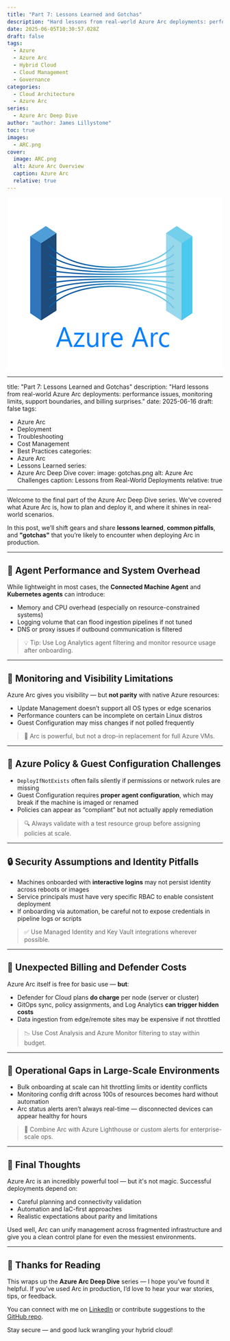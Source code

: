 ```yaml
---
title: "Part 7: Lessons Learned and Gotchas"
description: "Hard lessons from real-world Azure Arc deployments: performance issues, monitoring limits, support boundaries, and billing surprises."
date: 2025-06-05T10:30:57.028Z
draft: false
tags:
  - Azure
  - Azure Arc
  - Hybrid Cloud
  - Cloud Management
  - Governance
categories:
  - Cloud Architecture
  - Azure Arc
series:
  - Azure Arc Deep Dive
author: "author: James Lillystone"
toc: true
images:
  - ARC.png
cover:
  image: ARC.png
  alt: Azure Arc Overview
  caption: Azure Arc
  relative: true
---
```

![Image 1](ARC.png)

---
title: "Part 7: Lessons Learned and Gotchas"
description: "Hard lessons from real-world Azure Arc deployments: performance issues, monitoring limits, support boundaries, and billing surprises."
date: 2025-06-16
draft: false
tags:
  - Azure Arc
  - Deployment
  - Troubleshooting
  - Cost Management
  - Best Practices
categories:
  - Azure Arc
  - Lessons Learned
series:
  - Azure Arc Deep Dive
cover:
  image: gotchas.png
  alt: Azure Arc Challenges
  caption: Lessons from Real-World Deployments
  relative: true
---

Welcome to the final part of the Azure Arc Deep Dive series. We've covered what Azure Arc is, how to plan and deploy it, and where it shines in real-world scenarios.

In this post, we’ll shift gears and share **lessons learned**, **common pitfalls**, and **"gotchas"** that you’re likely to encounter when deploying Arc in production.

---

## 🐌 Agent Performance and System Overhead

While lightweight in most cases, the **Connected Machine Agent** and **Kubernetes agents** can introduce:

- Memory and CPU overhead (especially on resource-constrained systems)
- Logging volume that can flood ingestion pipelines if not tuned
- DNS or proxy issues if outbound communication is filtered

> 💡 Tip: Use Log Analytics agent filtering and monitor resource usage after onboarding.

---

## 🧩 Monitoring and Visibility Limitations

Azure Arc gives you visibility — but **not parity** with native Azure resources:

- Update Management doesn’t support all OS types or edge scenarios
- Performance counters can be incomplete on certain Linux distros
- Guest Configuration may miss changes if not polled frequently

> 📝 Arc is powerful, but not a drop-in replacement for full Azure VMs.

---

## 🧱 Azure Policy & Guest Configuration Challenges

- `DeployIfNotExists` often fails silently if permissions or network rules are missing
- Guest Configuration requires **proper agent configuration**, which may break if the machine is imaged or renamed
- Policies can appear as “compliant” but not actually apply remediation

> 🔍 Always validate with a test resource group before assigning policies at scale.

---

## 🔒 Security Assumptions and Identity Pitfalls

- Machines onboarded with **interactive logins** may not persist identity across reboots or images
- Service principals must have very specific RBAC to enable consistent deployment
- If onboarding via automation, be careful not to expose credentials in pipeline logs or scripts

> ✅ Use Managed Identity and Key Vault integrations wherever possible.

---

## 💸 Unexpected Billing and Defender Costs

Azure Arc itself is free for basic use — **but**:

- Defender for Cloud plans **do charge** per node (server or cluster)
- GitOps sync, policy assignments, and Log Analytics **can trigger hidden costs**
- Data ingestion from edge/remote sites may be expensive if not throttled

> 📉 Use Cost Analysis and Azure Monitor filtering to stay within budget.

---

## 🧰 Operational Gaps in Large-Scale Environments

- Bulk onboarding at scale can hit throttling limits or identity conflicts
- Monitoring config drift across 100s of resources becomes hard without automation
- Arc status alerts aren’t always real-time — disconnected devices can appear healthy for hours

> 🔁 Combine Arc with Azure Lighthouse or custom alerts for enterprise-scale ops.

---

## 🧭 Final Thoughts

Azure Arc is an incredibly powerful tool — but it's not magic. Successful deployments depend on:

- Careful planning and connectivity validation
- Automation and IaC-first approaches
- Realistic expectations about parity and limitations

Used well, Arc can unify management across fragmented infrastructure and give you a clean control plane for even the messiest environments.

---

## 🙏 Thanks for Reading

This wraps up the **Azure Arc Deep Dive** series — I hope you’ve found it helpful. If you’ve used Arc in production, I’d love to hear your war stories, tips, or feedback.

You can connect with me on [LinkedIn](https://www.linkedin.com/) or contribute suggestions to the [GitHub repo](https://github.com/).

Stay secure — and good luck wrangling your hybrid cloud!